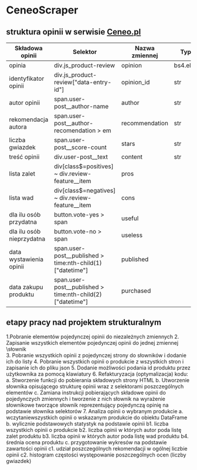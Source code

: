 # CeneoScraper

## struktura opinii w serwisie [Ceneo.pl](https://www.ceneo.pl/)

|Składowa opinii|Selektor|Nazwa zmiennej|Typ danych|
|---------------|--------|--------------|----------|
|opinia|div.js_product-review|opinion|bs4.element.Tag|
|identyfikator opinii|div.js_product-review\["data-entry-id"\]|opinion_id|str|
|autor opinii| span.user-post__author-name|author|str|
|rekomendacja autora|span.user-post__author-recomendation > em|recommendation|str|
|liczba gwiazdek|span.user-post__score-count|stars|str|
|treść opinii|div.user-post__text|content|str|
|lista zalet|div[class$=positives\] ~ div.review-feature__item|pros||
|lista wad|div[class$=negatives\] ~ div.review-feature__item|cons||
|dla ilu osób przydatna|button.vote-yes > span|useful||
|dla ilu osób nieprzydatna|button.vote-no > span|useless||
|data wystawienia opinii|span.user-post__published > time:nth-child(1)\["datetime"\]|published||
|data zakupu produktu|span.user-post__published > time:nth-child(2)\["datetime"\]|purchased||

## etapy pracy nad projektem strukturalnym
1.Pobranie elementów pojedynczej opinii do niezależnych zmiennych 
2. Zapisanie wszystkich elementów pojedynczej opinii do jednej zmiennej \słownik\
3. Pobranie wszystkich opinii z pojedynczej strony do słowników i dodanie ich do listy
4. Pobranie wszystkich opinii o produkcie z wszystkich stron i zapisanie ich do pliku json
5. Dodanie możliwości podania id produktu przez użytkownika za pomocą klawiatury
6. Refakturyzacja (optymalizacja) kodu:
    a. Stworzenie funkcji do pobierania składowych strony HTML
    b. Utworzenie słownika opisującego strukturę opinii wraz z selektorami poszczególnych elementów
    c. Zamiana instrukcji pobierających składowe opinii do pojedynczych zmiennych i tworzenie z nich słownik na wyrażenie słownikowe tworzące słownik reprezentujący pojedynczą opinię na podstawie słownika selektorów
7. Analiza opinii o wybranym produkcie
    a. wczytaniewszystkich opinii o wskazanym produkcie do obiektu DataFrame
    b. wylicznie podstawowych statystyk na podstawie opinii
        b1. liczba wszystkich opinii o produkcie
        b2. liczba opinii w których autor poda listę zalet produktu
        b3. liczba opinii w których autor poda listę wad produktu
        b4. średnia ocena produktu
    c. przygotowanie wykresów na podstawie zawartości opinii
        c1. udział poszczególnych rekomendacji w ogólnej liczbie opinii
        c2. histogram częstości występowanie poszczególnych ocen (liczby gwiazdek)
